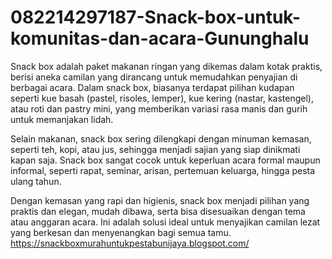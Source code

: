 # 082214297187-Snack-box-untuk-komunitas-dan-acara-Gununghalu
Snack box adalah paket makanan ringan yang dikemas dalam kotak praktis, berisi aneka camilan yang dirancang untuk memudahkan penyajian di berbagai acara. Dalam snack box, biasanya terdapat pilihan kudapan seperti kue basah (pastel, risoles, lemper), kue kering (nastar, kastengel), atau roti dan pastry mini, yang memberikan variasi rasa manis dan gurih untuk memanjakan lidah.

Selain makanan, snack box sering dilengkapi dengan minuman kemasan, seperti teh, kopi, atau jus, sehingga menjadi sajian yang siap dinikmati kapan saja. Snack box sangat cocok untuk keperluan acara formal maupun informal, seperti rapat, seminar, arisan, pertemuan keluarga, hingga pesta ulang tahun.

Dengan kemasan yang rapi dan higienis, snack box menjadi pilihan yang praktis dan elegan, mudah dibawa, serta bisa disesuaikan dengan tema atau anggaran acara. Ini adalah solusi ideal untuk menyajikan camilan lezat yang berkesan dan menyenangkan bagi semua tamu.
https://snackboxmurahuntukpestabunijaya.blogspot.com/
